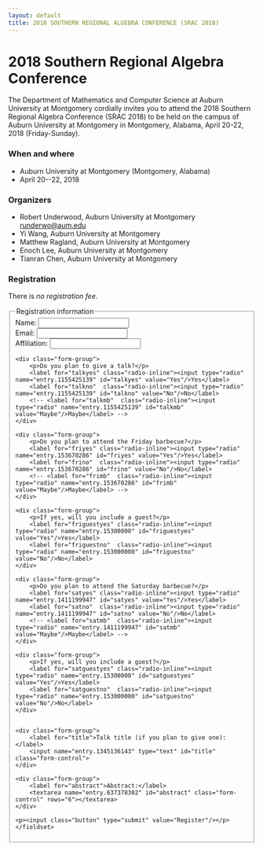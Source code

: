 ```yaml
---
layout: default
title: 2018 SOUTHERN REGIONAL ALGEBRA CONFERENCE (SRAC 2018)
---
```


# 2018 Southern Regional Algebra Conference

The Department of Mathematics and Computer Science at Auburn University at Montgomery
cordially invites you to attend the 2018 Southern Regional Algebra Conference (SRAC 2018)
to be held on the campus of Auburn University at Montgomery in Montgomery,
Alabama, April 20-22, 2018 (Friday-Sunday).

### When and where
* Auburn University at Montgomery (Montgomery, Alabama)
* April 20--22, 2018

### Organizers

- Robert Underwood, Auburn University at Montgomery <runderwo@aum.edu>
- Yi Wang, Auburn University at Montgomery
- Matthew Ragland, Auburn University at Montgomery
- Enoch Lee, Auburn University at Montgomery
- Tianran Chen, Auburn University at Montgomery

### Registration

There is _no registration fee_.

<form action="https://docs.google.com/forms/d/e/1FAIpQLScDEVoQA09HTmwPHICqCBZiFT2IEcD2fYymeg0UUsuqeP09ZQ/formResponse?embedded=true">
    <fieldset>
    <legend>Registration information</legend>
    <div class="form-group">
        <label for="name">Name:</label>
        <input name="entry.2147202419" type="text" id="name" class="form-control"/>
    </div>
    <div class="form-group">
        <label for="email">Email:</label>
        <input name="entry.2110149238" type="text" id="email" class="form-control"/>
    </div>
    <div class="form-group">
        <label for="aff">Affiliation:</label>
        <input name="entry.1515451052" type="text" id="aff" class="form-control"/>
    </div>

    <div class="form-group">
        <p>Do you plan to give a talk?</p>
        <label for="talkyes" class="radio-inline"><input type="radio" name="entry.1155425139" id="talkyes" value="Yes"/>Yes</label>
        <label for="talkno"  class="radio-inline"><input type="radio" name="entry.1155425139" id="talkno" value="No"/>No</label>
        <!-- <label for="talkmb"  class="radio-inline"><input type="radio" name="entry.1155425139" id="talkmb" value="Maybe"/>Maybe</label> -->
    </div>

    <div class="form-group">
        <p>Do you plan to attend the Friday barbecue?</p>
        <label for="friyes" class="radio-inline"><input type="radio" name="entry.153670286" id="friyes" value="Yes"/>Yes</label>
        <label for="frino"  class="radio-inline"><input type="radio" name="entry.153670286" id="frino" value="No"/>No</label>
        <!-- <label for="frimb"  class="radio-inline"><input type="radio" name="entry.153670286" id="frimb" value="Maybe"/>Maybe</label> -->
    </div>

    <div class="form-group">
        <p>If yes, will you include a guest?</p>
        <label for="friguestyes" class="radio-inline"><input type="radio" name="entry.15300000" id="friguestyes" value="Yes"/>Yes</label>
        <label for="friguestno"  class="radio-inline"><input type="radio" name="entry.153000000" id="friguestno" value="No"/>No</label>
    </div>

    <div class="form-group">
        <p>Do you plan to attend the Saturday barbecue?</p>
        <label for="satyes" class="radio-inline"><input type="radio" name="entry.1411199947" id="satyes" value="Yes"/>Yes</label>
        <label for="satno"  class="radio-inline"><input type="radio" name="entry.1411199947" id="satno" value="No"/>No</label>
        <!-- <label for="satmb"  class="radio-inline"><input type="radio" name="entry.1411199947" id="satmb" value="Maybe"/>Maybe</label> -->
    </div>

    <div class="form-group">
        <p>If yes, will you include a guest?</p>
        <label for="satguestyes" class="radio-inline"><input type="radio" name="entry.15300000" id="satguestyes" value="Yes"/>Yes</label>
        <label for="satguestno"  class="radio-inline"><input type="radio" name="entry.153000000" id="satguestno" value="No"/>No</label>
    </div>


    <div class="form-group">
        <label for="title">Talk title (if you plan to give one):</label>
        <input name="entry.1345136143" type="text" id="title" class="form-control">
    </div>

    <div class="form-group">
        <label for="abstract">Abstract:</label>
        <textarea name="entry.637378302" id="abstract" class="form-control" rows="6"></textarea>
    </div>

    <p><input class="button" type="submit" value="Register"/></p>
    </fieldset>
</form>

<!-- <iframe src="https://docs.google.com/forms/d/e/1FAIpQLScDEVoQA09HTmwPHICqCBZiFT2IEcD2fYymeg0UUsuqeP09ZQ/viewform?embedded=true" width="760" height="500" frameborder="0" marginheight="0" marginwidth="0">Loading...</iframe> -->
